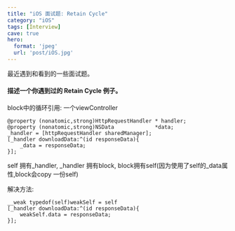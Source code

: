 ```yaml
---
title: "iOS 面试题: Retain Cycle"
category: "iOS"
tags: [Interview]
cave: true
hero:
  format: 'jpeg'
  url: 'post/iOS.jpg'
---
```

最近遇到和看到的一些面试题。

#### 描述一个你遇到过的 Retain Cycle 例子。

block中的循环引用: 一个viewController

```objc
@property (nonatomic,strong)HttpRequestHandler * handler;
@property (nonatomic,strong)NSData             *data;
_handler = [httpRequestHandler sharedManager];
[_handler downloadData:^(id responseData){
    _data = responseData;
}];
```

self 拥有_handler, _handler 拥有block, block拥有self(因为使用了self的_data属性,block会copy 一份self)

解决方法:
```objc
__weak typedof(self)weakSelf = self
[_handler downloadData:^(id responseData){
    weakSelf.data = responseData;
}];
```
